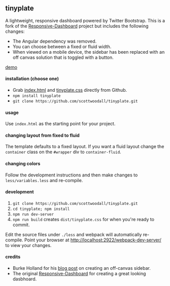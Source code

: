 ## tinyplate
A lightweight, responsive dashboard powered by Twitter Bootstrap. This is a fork of the [Responsive-Dashboard](https://github.com/Ehesp/Responsive-Dashboard) project but includes the following changes:

* The Angular dependency was removed.
* You can choose between a fixed or fluid width.
* When viewed on a mobile device, the sidebar has been replaced with an off canvas solution that is toggled with a button.

[demo](http://scottwoodall.com/tinyplate/)

#### installation (choose one)
* Grab [index.html](https://raw.githubusercontent.com/scottwoodall/tinyplate/master/dist/index.html) and [tinyplate.css](https://raw.githubusercontent.com/scottwoodall/tinyplate/master/dist/tinyplate.css) directly from Github.
* `npm install tinyplate`
*  `git clone https://github.com/scottwoodall/tinyplate.git`

#### usage
Use `index.html` as the starting point for your project. 

#### changing layout from fixed to fluid
The template defaults to a fixed layout. If you want a fluid layout change the `container` class on the `#wrapper` div to `container-fluid`.

#### changing colors
Follow the development instructions and then make changes to `less/variables.less` and re-compile.

#### development
1. `git clone https://github.com/scottwoodall/tinyplate.git`
1. `cd tinyplate; npm install`
1. `npm run dev-server`
1. `npm run build` creates `dist/tinyplate.css` for when you're ready to commit.

Edit the source files under `./less` and webpack will automatically re-compile. Point your browser at [http://localhost:2922/webpack-dev-server/](http://localhost:2922/webpack-dev-server/) to view your changes.

#### credits
* Burke Holland for his [blog post](http://blogs.telerik.com/kendoui/posts/13-11-05/creating-a-rwd-off-canvas-layout-with-bootstrap-3) on creating an off-canvas sidebar.
* The original [Responsive-Dashboard](https://github.com/Ehesp/Responsive-Dashboard) for creating a great looking dasbhoard.